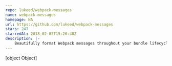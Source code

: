 ```yaml
---
repo: lukeed/webpack-messages
name: webpack-messages
homepage: NA
url: https://github.com/lukeed/webpack-messages
stars: 247
starredAt: 2018-02-05T15:20:48Z
description: |-
    Beautifully format Webpack messages throughout your bundle lifecycle(s)!
---
```


[object Object]

